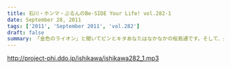 ```yaml
---
title: 石川・ホンマ・ぶるんのBe-SIDE Your Life! vol.282-1
date: September 28, 2011
tags: ['2011', 'September 2011', 'vol.282']
draft: false
summary: 「金色のライオン」と聞いてピンとキタあなたはなかなかの桜島通です。そして、久々にスタジオを飛び出す！ビーサイメンバーの秋なのですが～～～NAMAE
---
```


http://project-phi.ddo.jp/ishikawa/ishikawa282_1.mp3